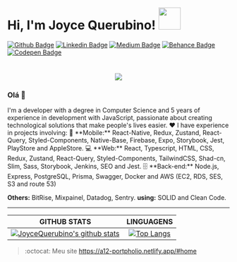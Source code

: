 # Hi, I'm Joyce Querubino! <img src="https://media.giphy.com/media/mGcNjsfWAjY5AEZNw6/giphy.gif" width="50"></h2>
[![Github Badge](https://img.shields.io/badge/-Github-000?style=flat-square&logo=Github&logoColor=white&link=https://github.com/JoyceQuerubino)](https://github.com/JoyceQuerubino)
[![Linkedin Badge](https://img.shields.io/badge/-LinkedIn-blue?style=flat-square&logo=Linkedin&logoColor=white&link=https://www.linkedin.com/in/joyce-querubino/)](https://www.linkedin.com/in/joyce-querubino/)
[![Medium Badge](https://img.shields.io/badge/-Medium-black?style=flat-square&logo=Medium&logoColor=white&link=https://medium.com/@joycequerubino5)](https://medium.com/@joycequerubino5)
[![Behance Badge](https://img.shields.io/badge/-Behance-blue?style=flat-square&logo=Behance&logoColor=white&link=https://www.behance.net/joycequerucdd7)](https://www.behance.net/joycequerucdd7)
[![Codepen Badge](https://img.shields.io/badge/-codepen-black?style=flat-square&logo=Codepen&logoColor=white&link=https://codepen.io/joycequerubino/pens/showcase)](https://codepen.io/joycequerubino/pens/showcase)

<h1 align="center">
  <img src ="https://ik.imagekit.io/joyceQuerubino/personagem_MLbVvybMb7.gif">
</h1>

<h3> Olá 👋 </h3>
I'm a developer with a degree in Computer Science and 5 years of experience in development with JavaScript, passionate about creating technological solutions that make people's lives easier. ❤
I have experience in projects involving: 
📱 **Mobile:** React-Native, Redux, Zustand, React-Query, Styled-Components, Native-Base, Firebase, Expo, Storybook, Jest, PlayStore and AppleStore.  
💻 **Web:** React, Typescript, HTML, CSS, Redux, Zustand, React-Query, Styled-Components, TailwindCSS, Shad-cn,  Slim,  Sass, Storybook, Jenkins, SEO and Jest.   
🗄️ **Back-end:** Node.js, Express, PostgreSQL, Prisma, Swagger, Docker and AWS (EC2, RDS, SES, S3 and route 53)

**Others:** BitRise, Mixpainel, Datadog, Sentry. 
**using:** SOLID and Clean Code. 

---

|GITHUB STATS|LINGUAGENS|
|:---:|:---:|
|[![JoyceQuerubino's github stats](https://github-readme-stats.vercel.app/api?username=JoyceQuerubino&count_private=true&show_icons=true)](https://github.com/JoyceQuerubino/github-readme-stats)|[![Top Langs](https://github-readme-stats.vercel.app/api/top-langs/?username=JoyceQuerubino&hide=Rich%20Text%20Format,scheme,javascript,vim%20script&langs_count=10&&exclude_repo=blueprintcode-scalatra-wip-temp-example-2018-02-01,blueprintcode-react-wip-temp-example-2018-02-01,javascript-playground-wip-temp-examples&layout=compact)](https://github.com/SelimHorri/github-readme-stats)|


> :octocat: Meu site https://a12-portpholio.netlify.app/#home

